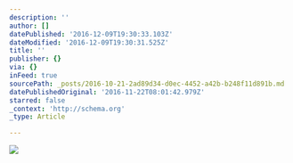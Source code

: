```yaml
---
description: ''
author: []
datePublished: '2016-12-09T19:30:33.103Z'
dateModified: '2016-12-09T19:30:31.525Z'
title: ''
publisher: {}
via: {}
inFeed: true
sourcePath: _posts/2016-10-21-2ad89d34-d0ec-4452-a42b-b248f11d891b.md
datePublishedOriginal: '2016-11-22T08:01:42.979Z'
starred: false
_context: 'http://schema.org'
_type: Article

---
```

![](https://the-grid-user-content.s3-us-west-2.amazonaws.com/3bd96d3a-179e-445d-868e-349a90dc758b.jpg)